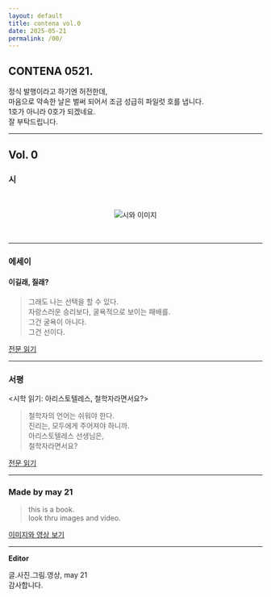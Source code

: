 ```yaml
---
layout: default
title: contena vol.0
date: 2025-05-21
permalink: /00/
---
```


## <b>CONTENA 0521</b>. 
  
정식 발행이라고 하기엔 허전한데,  
마음으로 약속한 날은 벌써 되어서 조금 성급히 파일럿 호를 냅니다.  
1호가 아니라 0호가 되겠네요.  
잘 부탁드립니다.  
  
---  
  
## Vol. 0  
  
### 시  
<div style="display: flex;">  
  <img 
  src="{{ '/images/happychoice.png' | relative_url }}" 
  alt="시와 이미지" 
  style="max-width: 100%; height: auto; display: block; margin: 2rem auto;" />
</div>  
  
---
  
### 에세이  
  
#### 이길래, 질래?  

> 그래도 나는 선택을 할 수 있다.  
> 자랑스러운 승리보다, 굴욕적으로 보이는 패배를.  
> 그건 굴욕이 아니다.  
> 그건 선이다.  
  
[전문 읽기](/vol00/winlose)  
  
---
  
### 서평  

<시학 읽기: 아리스토텔레스, 철학자라면서요?>  
  
> 철학자의 언어는 쉬워야 한다.  
> 진리는, 모두에게 주어져야 하니까.  
> 아리스토텔레스 선생님은,  
> 철학자라면서요?  
  
[전문 읽기](/vol00/poetics)  
  
---  
  
### Made by may 21  
  
> this is a book.  
> look thru images and video.  
  
[이미지와 영상 보기](/vol00/scrapbook)  
  
---  
  
<b>Editor</b>  
  
글.사진.그림.영상,  may 21  
감사합니다.  
  